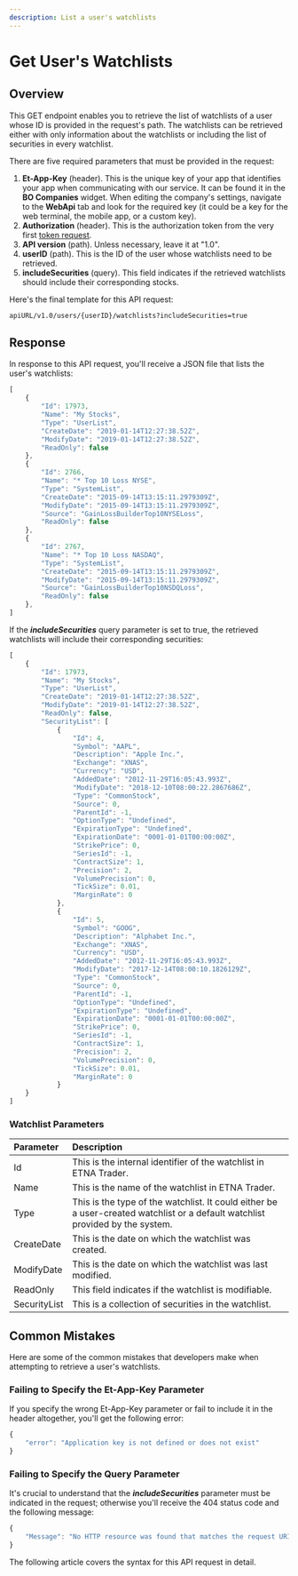 ```yaml
---
description: List a user's watchlists
---
```


# Get User's Watchlists

## Overview

This GET endpoint enables you to retrieve the list of watchlists of a user whose ID is provided in the request's path. The watchlists can be retrieved either with only information about the watchlists or including the list of securities in every watchlist.

There are five required parameters that must be provided in the request:

1. **Et-App-Key** \(header\). This is the unique key of your app that identifies your app when communicating with our service. It can be found it in the **BO Companies** widget. When editing the company's settings, navigate to the **WebApi** tab and look for the required key \(it could be a key for the web terminal, the mobile app, or a custom key\).
2. **Authorization** \(header\). This is the authorization token from the very first [token request]().
3. **API version** \(path\). Unless necessary, leave it at "1.0".
4. **userID** \(path\). This is the ID of the user whose watchlists need to be retrieved.
5. **includeSecurities** \(query\). This field indicates if the retrieved watchlists should include their corresponding stocks.

Here's the final template for this API request:

```text
apiURL/v1.0/users/{userID}/watchlists?includeSecurities=true
```

## Response

In response to this API request, you'll receive a JSON file that lists the user's watchlists:

```javascript
[
    {
        "Id": 17973,
        "Name": "My Stocks",
        "Type": "UserList",
        "CreateDate": "2019-01-14T12:27:38.52Z",
        "ModifyDate": "2019-01-14T12:27:38.52Z",
        "ReadOnly": false
    },
    {
        "Id": 2766,
        "Name": "* Top 10 Loss NYSE",
        "Type": "SystemList",
        "CreateDate": "2015-09-14T13:15:11.2979309Z",
        "ModifyDate": "2015-09-14T13:15:11.2979309Z",
        "Source": "GainLossBuilderTop10NYSELoss",
        "ReadOnly": false
    },
    {
        "Id": 2767,
        "Name": "* Top 10 Loss NASDAQ",
        "Type": "SystemList",
        "CreateDate": "2015-09-14T13:15:11.2979309Z",
        "ModifyDate": "2015-09-14T13:15:11.2979309Z",
        "Source": "GainLossBuilderTop10NSDQLoss",
        "ReadOnly": false
    },
]
```

If the _**includeSecurities**_ query parameter is set to true, the retrieved watchlists will include their corresponding securities:

```javascript
[
    {
        "Id": 17973,
        "Name": "My Stocks",
        "Type": "UserList",
        "CreateDate": "2019-01-14T12:27:38.52Z",
        "ModifyDate": "2019-01-14T12:27:38.52Z",
        "ReadOnly": false,
        "SecurityList": [
            {
                "Id": 4,
                "Symbol": "AAPL",
                "Description": "Apple Inc.",
                "Exchange": "XNAS",
                "Currency": "USD",
                "AddedDate": "2012-11-29T16:05:43.993Z",
                "ModifyDate": "2018-12-10T08:00:22.2867686Z",
                "Type": "CommonStock",
                "Source": 0,
                "ParentId": -1,
                "OptionType": "Undefined",
                "ExpirationType": "Undefined",
                "ExpirationDate": "0001-01-01T00:00:00Z",
                "StrikePrice": 0,
                "SeriesId": -1,
                "ContractSize": 1,
                "Precision": 2,
                "VolumePrecision": 0,
                "TickSize": 0.01,
                "MarginRate": 0
            },
            {
                "Id": 5,
                "Symbol": "GOOG",
                "Description": "Alphabet Inc.",
                "Exchange": "XNAS",
                "Currency": "USD",
                "AddedDate": "2012-11-29T16:05:43.993Z",
                "ModifyDate": "2017-12-14T08:00:10.1826129Z",
                "Type": "CommonStock",
                "Source": 0,
                "ParentId": -1,
                "OptionType": "Undefined",
                "ExpirationType": "Undefined",
                "ExpirationDate": "0001-01-01T00:00:00Z",
                "StrikePrice": 0,
                "SeriesId": -1,
                "ContractSize": 1,
                "Precision": 2,
                "VolumePrecision": 0,
                "TickSize": 0.01,
                "MarginRate": 0
            }       
    }
]
```

### Watchlist Parameters

| Parameter | Description |
| :--- | :--- |
| Id | This is the internal identifier of the watchlist in ETNA Trader. |
| Name | This is the name of the watchlist in ETNA Trader. |
| Type | This is the type of the watchlist. It could either be a user-created watchlist or a default watchlist provided by the system. |
| CreateDate | This is the date on which the watchlist was created. |
| ModifyDate | This is the date on which the watchlist was last modified. |
| ReadOnly | This field indicates if the watchlist is modifiable. |
| SecurityList | This is a collection of securities in the watchlist. |

## Common Mistakes

Here are some of the common mistakes that developers make when attempting to retrieve a user's watchlists.

### Failing to Specify the Et-App-Key Parameter

If you specify the wrong Et-App-Key parameter or fail to include it in the header altogether, you'll get the following error:

```javascript
{
    "error": "Application key is not defined or does not exist"
}
```

### Failing to Specify the Query Parameter

It's crucial to understand that the _**includeSecurities**_ parameter must be indicated in the request; otherwise you'll receive the 404 status code and the following message:

```javascript
{
    "Message": "No HTTP resource was found that matches the request URI 'https://pub-api-et-demo-prod.etnasoft.us/api/v1.0/users/@me/watchlists'."
}
```

The following article covers the syntax for this API request in detail.

